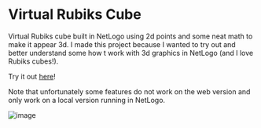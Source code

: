 # Virtual Rubiks Cube
Virtual Rubiks cube built in NetLogo using 2d points and some neat math to make it appear 3d. I made this project because I wanted to try out and better understand some how t work with 3d graphics in NetLogo (and I love Rubiks cubes!).

Try it out [here](https://123xxgamer.github.io/rubiks-cube-sim/rubiksCube.html)!

Note that unfortunately some features do not work on the web version and only work on a local version running in NetLogo.

![image](https://github.com/user-attachments/assets/69bf1264-2c23-4d83-bf5a-92bb93527e91)
